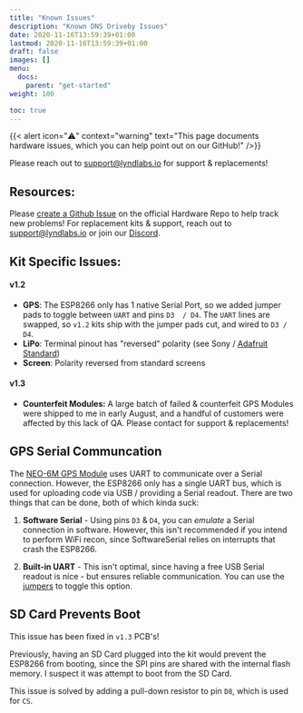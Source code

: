 ```yaml
---
title: "Known Issues"
description: "Known DNS Driveby Issues"
date: 2020-11-16T13:59:39+01:00
lastmod: 2020-11-16T13:59:39+01:00
draft: false
images: []
menu:
  docs:
    parent: "get-started"
weight: 100

toc: true
---
```

{{< alert icon="⚠️" context="warning" text="This page documents hardware issues, which you can help point out on our GitHub!" />}}

Please reach out to [support@lyndlabs.io]() for support & replacements!

## Resources:
Please [create a Github Issue]() on the official Hardware Repo to help track new problems!
For replacement kits & support, reach out to [support@lyndlabs.io]() or join our [Discord](https://discord.gg/PewDxbUfam).

## Kit Specific Issues:
#### v1.2
- **GPS**: The ESP8266 only has 1 native Serial Port, so we added jumper pads to toggle between `UART` and pins `D3  / D4`.  The `UART` lines are swapped, so `v1.2` kits ship with the jumper pads cut, and wired to `D3 / D4`. 
- **LiPo**: Terminal pinout has "reversed" polarity (see Sony / [Adafruit Standard](https://forums.adafruit.com/viewtopic.php?p=776952&sid=aeaa63c8b753bc16bb6dbd94a9a2c87c#p776952))
- **Screen**: Polarity reversed from standard screens

#### v1.3
-  **Counterfeit Modules:** A large batch of failed & counterfeit GPS Modules were shipped to me in early August, and a handful of customers were affected by this lack of QA.  Please contact for support & replacements!


## GPS Serial Communcation
The [NEO-6M GPS Module]() uses UART to communicate over a Serial connection.  However, the ESP8266 only has a single UART bus, which is used for uploading code via USB / providing a Serial readout.  There are two things that can be done, both of which kinda suck:

1. **Software Serial** - Using pins `D3` & `D4`, you can *emulate* a Serial connection in software. However, this isn't recommended if you intend to perform WiFi recon, since SoftwareSerial relies on interrupts that crash the ESP8266.

2. **Built-in UART** - This isn't optimal, since having a free USB Serial readout is nice - but ensures reliable communication.  You can use the [jumpers]() to toggle this option. 

## SD Card Prevents Boot
This issue has been fixed in `v1.3` PCB's!

Previously, having an SD Card plugged into the kit would prevent the ESP8266 from booting, since the SPI pins are shared with the internal flash memory.  I suspect it was attempt to boot from the SD Card.

This issue is solved by adding a pull-down resistor to pin `D8`, which is used for `CS`.







<!-- 
{{< alert icon="⛔️" text="Most of these advanced features are experimental!" />}}

On the back of your PCB, you'll notice jumper pads that can be used to re-route pins, or short connections using a little solder.  **Don't touch these unless you know what you're doing!**

|Jumper|Name|Description|
|----|----|----|---|
|**JP1**|GPS Low-Power|Disconnects GPS from power in Sleep Mode|
|**JP2**|GPS RX Switch|Switches `GPS RX` pin to `D3` or `TX`*|
|**JP3**|GPS TX Switch|Switches `GPS TX` pin to `D4` or `RX`*|
|**JP4**|LiPo Meter Passthrough|Measure battery with a single resistor|
|**JP5**|LiPo Switch Bypass|Acts as a permanent switch|

**`RX` and `TX` refer to ESP8266 pins*
### JP1

`D3`__`RX`→`TX`
### JP2 & JP3
`D3` __ `GPS TX`→`RX`  
`D4` __ `GPS RX`→`TX`
### JP4
### JP5
Don't have a physical switch?  Shorting this jumper lets you bypass the need for one, by grounding the LiPo connector.  If you're powering via USB, you won't need this feature at all. -->